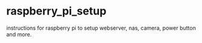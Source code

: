 # raspberry_pi_setup
instructions for raspberry pi to setup webserver, nas, camera, power button and more.
